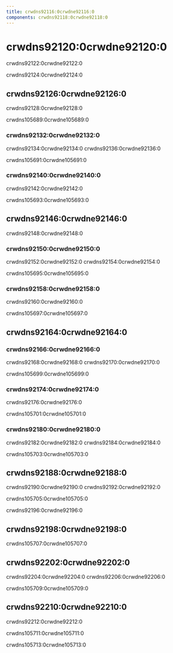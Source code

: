```yaml
---
title: crwdns92116:0crwdne92116:0
components: crwdns92118:0crwdne92118:0
---
```


# crwdns92120:0crwdne92120:0

<p class="description">crwdns92122:0crwdne92122:0</p>

crwdns92124:0crwdne92124:0

## crwdns92126:0crwdne92126:0

crwdns92128:0crwdne92128:0

crwdns105689:0crwdne105689:0

### crwdns92132:0crwdne92132:0

crwdns92134:0crwdne92134:0 crwdns92136:0crwdne92136:0

crwdns105691:0crwdne105691:0

### crwdns92140:0crwdne92140:0

crwdns92142:0crwdne92142:0

crwdns105693:0crwdne105693:0

## crwdns92146:0crwdne92146:0

crwdns92148:0crwdne92148:0

### crwdns92150:0crwdne92150:0

crwdns92152:0crwdne92152:0 crwdns92154:0crwdne92154:0

crwdns105695:0crwdne105695:0

### crwdns92158:0crwdne92158:0

crwdns92160:0crwdne92160:0

crwdns105697:0crwdne105697:0

## crwdns92164:0crwdne92164:0

### crwdns92166:0crwdne92166:0

crwdns92168:0crwdne92168:0 crwdns92170:0crwdne92170:0

crwdns105699:0crwdne105699:0

### crwdns92174:0crwdne92174:0

crwdns92176:0crwdne92176:0

crwdns105701:0crwdne105701:0

### crwdns92180:0crwdne92180:0

crwdns92182:0crwdne92182:0 crwdns92184:0crwdne92184:0

crwdns105703:0crwdne105703:0

## crwdns92188:0crwdne92188:0

crwdns92190:0crwdne92190:0 crwdns92192:0crwdne92192:0

crwdns105705:0crwdne105705:0

crwdns92196:0crwdne92196:0

## crwdns92198:0crwdne92198:0

crwdns105707:0crwdne105707:0

## crwdns92202:0crwdne92202:0

crwdns92204:0crwdne92204:0 crwdns92206:0crwdne92206:0

crwdns105709:0crwdne105709:0

## crwdns92210:0crwdne92210:0

crwdns92212:0crwdne92212:0

crwdns105711:0crwdne105711:0

crwdns105713:0crwdne105713:0
